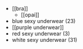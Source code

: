 - [[bra]]
    - [[opai]]
- blue sexy underwear (23)
- [[purple underwear]]
- red sexy underwear (3)
- white sexy underwear (31)
